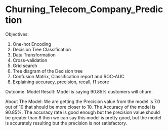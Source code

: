 # Churning_Telecom_Company_Prediction

Objectives:
1. One-hot Encoding
2. Decision Tree Classification
3. Data Transformation
4. Cross-validation
5. Grid search
6. Tree diagram of the Decision tree
7. Confusion Matrix, Classification report and ROC-AUC
8. Explaining accuracy, precision, recall, f1 score

Outcome:
Model Result:
Model is saying 90.85% customers will churn.

About The Model:
We are getting the Precision value from the model is 7.0 out of 10 that should be more closer to 10. The Accuracy of the model is 90.85%. The accuracy rate is good enough but the precision value should be greater than 8 then we can say this model is pretty good, but the model is accurately resulting but the precision is not satisfactory.
